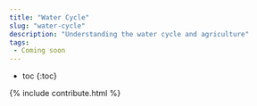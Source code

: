 ```yaml
---
title: "Water Cycle"
slug: "water-cycle"
description: "Understanding the water cycle and agriculture"
tags:
 - Coming soon
---
```


* toc
{:toc}

{% include contribute.html %}
